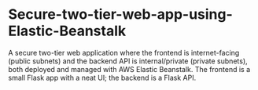 # Secure-two-tier-web-app-using-Elastic-Beanstalk
A secure two-tier web application where the frontend is internet-facing (public subnets) and the backend API is internal/private (private subnets), both deployed and managed with AWS Elastic Beanstalk. The frontend is a small Flask app with a neat UI; the backend is a Flask API. 
